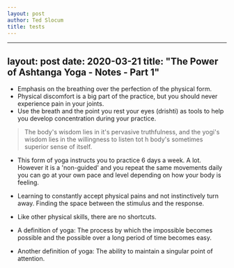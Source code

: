 ```yaml
---
layout: post
author: Ted Slocum
title: tests
---
```

---
layout: post
date: 2020-03-21
title: "The Power of Ashtanga Yoga - Notes - Part 1"
---

- Emphasis on the breathing over the perfection of the physical form.
- Physical discomfort is a big part of the practice, but you should never experience pain in your joints.
- Use the breath and the point you rest your eyes (drishti) as tools to help you develop concentration during your practice.

> The body's wisdom lies in it's pervasive truthfulness, and the yogi's wisdom lies in the willingness to listen tot h body's sometimes superior sense of itself.

- This form of yoga instructs you to practice 6 days a week. A lot. However it is a 'non-guided' and you repeat the same movements daily you can go at your own pace and level depending on how your body is feeling.

- Learning to constantly accept physical pains and not instinctively turn away. Finding the space between the stimulus and the response.

- Like other physical skills, there are no shortcuts.

- A definition of yoga: The process by which the impossible becomes possible and the possible over a long period of time becomes easy.

- Another definition of yoga: The ability to maintain a singular point of attention.
